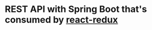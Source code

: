 # REST API with Spring Boot that's consumed by [react-redux](https://github.com/madfat/react-redux)

